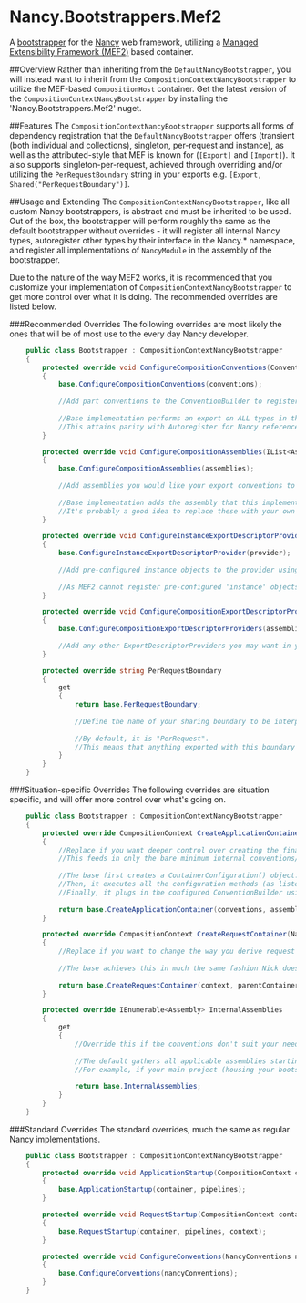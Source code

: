 # Nancy.Bootstrappers.Mef2
A [bootstrapper](https://github.com/NancyFx/Nancy/wiki/Bootstrapper) for the [Nancy](http://nancyfx.org) web framework, utilizing a [Managed Extensibility Framework (MEF2)](https://mef.codeplex.com/) based container.

##Overview
Rather than inheriting from the `DefaultNancyBootstrapper`, you will instead want to inherit from the `CompositionContextNancyBootstrapper` to utilize the MEF-based `CompositionHost` container. Get the latest version of the `CompositionContextNancyBootstrapper` by installing the 'Nancy.Bootstrappers.Mef2' nuget.

##Features
The `CompositionContextNancyBootstrapper` supports all forms of dependency registration that the `DefaultNancyBootstrapper` offers (transient (both individual and collections), singleton, per-request and instance), as well as the attributed-style that MEF is known for (`[Export]` and `[Import]`). It also supports singleton-per-request, achieved through overriding and/or utilizing the `PerRequestBoundary` string in your exports e.g. `[Export, Shared("PerRequestBoundary")]`.

##Usage and Extending
The `CompositionContextNancyBootstrapper`, like all custom Nancy bootstrappers, is abstract and must be inherited to be used. Out of the box, the bootstrapper will perform roughly the same as the default bootstrapper without overrides - it will register all internal Nancy types, autoregister other types by their interface in the Nancy.* namespace, and register all implementations of `NancyModule` in the assembly of the bootstrapper.

Due to the nature of the way MEF2 works, it is recommended that you customize your implementation of `CompositionContextNancyBootstrapper` to get more control over what it is doing. The recommended overrides are listed below.

###Recommended Overrides
The following overrides are most likely the ones that will be of most use to the every day Nancy developer.
```c#
    public class Bootstrapper : CompositionContextNancyBootstrapper
    {
        protected override void ConfigureCompositionConventions(ConventionBuilder conventions)
        {
            base.ConfigureCompositionConventions(conventions);
            
            //Add part conventions to the ConventionBuilder to register your types the way you want.
            
            //Base implementation performs an export on ALL types in the Nancy.* namespace (outside Nancy itself).
            //This attains parity with Autoregister for Nancy references, but deliberately excludes user-provided types.
        }

        protected override void ConfigureCompositionAssemblies(IList<Assembly> assemblies)
        {
            base.ConfigureCompositionAssemblies(assemblies);
            
            //Add assemblies you would like your export conventions to apply to.
            
            //Base implementation adds the assembly that this implementation of the bootstrapper exists in.
            //It's probably a good idea to replace these with your own list (adding to the internal assemblies, of course).
        }

        protected override void ConfigureInstanceExportDescriptorProvider(InstanceExportDescriptorProvider provider)
        {
            base.ConfigureInstanceExportDescriptorProvider(provider);
            
            //Add pre-configured instance objects to the provider using provider.RegisterExport(type, object)
            
            //As MEF2 cannot register pre-configured 'instance' objects using the ConventionBuilder and TypedParts framework, a ExportDescriptorProvider is offered to serve object instances added before composition time.
        }

        protected override void ConfigureCompositionExportDescriptorProviders(IList<ExportDescriptorProvider> assemblies)
        {
            base.ConfigureCompositionExportDescriptorProviders(assemblies);
            
            //Add any other ExportDescriptorProviders you may want in your application.
        }

        protected override string PerRequestBoundary
        {
            get
            {
                return base.PerRequestBoundary;
                
                //Define the name of your sharing boundary to be interpreted as the per-request sharing boundary.
                
                //By default, it is "PerRequest".
                //This means that anything exported with this boundary (via attribute [Shared("PerRequest")] or convention .Shared("PerRequest")) will be served as a Singleton ONLY within that particular request.
            }
        }
    }
```

###Situation-specific Overrides
The following overrides are situation specific, and will offer more control over what's going on.
```c#
    public class Bootstrapper : CompositionContextNancyBootstrapper
    {
        protected override CompositionContext CreateApplicationContainer(ConventionBuilder conventions, IEnumerable<Assembly> assemblies, IEnumerable<ExportDescriptorProvider> providers)
        {
			//Replace if you want deeper control over creating the final application container.
			//This feeds in only the bare minimum internal conventions/assemblies/providers, and replacing this will skip the configuration methods listed above.
            
			//The base first creates a ContainerConfiguration() object.
			//Then, it executes all the configuration methods (as listed in the previous overrides group)
			//Finally, it plugs in the configured ConventionBuilder using the .WithDefaultConventions(), adds the configured assemblies using .WithAssemblies(), adds each provider (configured) using .WithProvider(), then returns the CompositionHost using .CreateContainer().
            
            return base.CreateApplicationContainer(conventions, assemblies, providers);
        }

        protected override CompositionContext CreateRequestContainer(NancyContext context, CompositionContext parentContainer)
        {
            //Replace if you want to change the way you derive request containers.
            
            //The base achieves this in much the same fashion Nick does in Alt.Composition.Web.Mvc, by creating a composition contract for an ExportFactory<CompositionContext> with the shared boundary name, and pulling out the result.
        
            return base.CreateRequestContainer(context, parentContainer);
        }

        protected override IEnumerable<Assembly> InternalAssemblies
        {
            get
            {
                //Override this if the conventions don't suit your needs.
                
                //The default gathers all applicable assemblies starting with "Nancy" (but not including "Nancy.Testing"). This isn't always safe.
                //For example, if your main project (housing your bootstrapper) starts with "Nancy", you will scan multiple implementations of INancyBootstrapper and things will get full cray...
            
                return base.InternalAssemblies;
            }
        }
    }
```

###Standard Overrides
The standard overrides, much the same as regular Nancy implementations.
```c#
    public class Bootstrapper : CompositionContextNancyBootstrapper
    {
        protected override void ApplicationStartup(CompositionContext container, IPipelines pipelines)
        {
            base.ApplicationStartup(container, pipelines);
        }

        protected override void RequestStartup(CompositionContext container, IPipelines pipelines, NancyContext context)
        {
            base.RequestStartup(container, pipelines, context);
        }

        protected override void ConfigureConventions(NancyConventions nancyConventions)
        {
            base.ConfigureConventions(nancyConventions);
        }
    }
```
